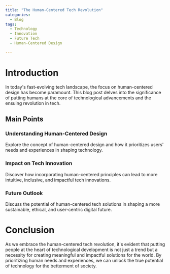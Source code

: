 ```yaml
---
title: "The Human-Centered Tech Revolution"
categories:
  - Blog
tags:
  - Technology
  - Innovation
  - Future Tech
  - Human-Centered Design

---
```


# Introduction
In today's fast-evolving tech landscape, the focus on human-centered design has become paramount. This blog post delves into the significance of putting humans at the core of technological advancements and the ensuing revolution in tech.

## Main Points
### Understanding Human-Centered Design
Explore the concept of human-centered design and how it prioritizes users' needs and experiences in shaping technology.

### Impact on Tech Innovation
Discover how incorporating human-centered principles can lead to more intuitive, inclusive, and impactful tech innovations.

### Future Outlook
Discuss the potential of human-centered tech solutions in shaping a more sustainable, ethical, and user-centric digital future.

# Conclusion
As we embrace the human-centered tech revolution, it's evident that putting people at the heart of technological development is not just a trend but a necessity for creating meaningful and impactful solutions for the world. By prioritizing human needs and experiences, we can unlock the true potential of technology for the betterment of society.
